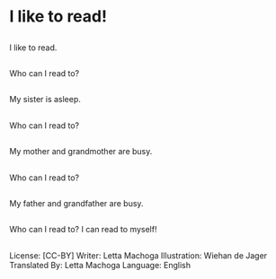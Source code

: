 # I like to read!

##
I like to read.

##
Who can I read to?

##
My sister is asleep.

##
Who can I read to?

##
My mother and
grandmother are busy.

##
Who can I read to?

##
My father and
grandfather are busy.

##
Who can I read to? I can
read to myself!

##
License: [CC-BY]
Writer: Letta Machoga
Illustration: Wiehan de Jager
Translated By: Letta Machoga
Language: English
